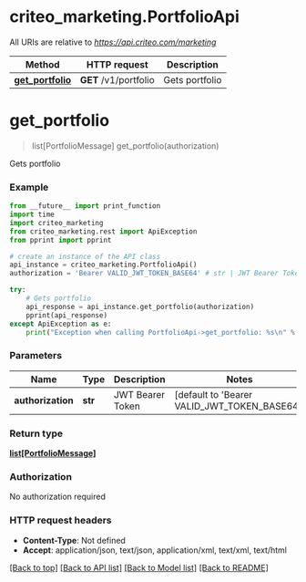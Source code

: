# criteo_marketing.PortfolioApi

All URIs are relative to *https://api.criteo.com/marketing*

Method | HTTP request | Description
------------- | ------------- | -------------
[**get_portfolio**](PortfolioApi.md#get_portfolio) | **GET** /v1/portfolio | Gets portfolio


# **get_portfolio**
> list[PortfolioMessage] get_portfolio(authorization)

Gets portfolio

### Example
```python
from __future__ import print_function
import time
import criteo_marketing
from criteo_marketing.rest import ApiException
from pprint import pprint

# create an instance of the API class
api_instance = criteo_marketing.PortfolioApi()
authorization = 'Bearer VALID_JWT_TOKEN_BASE64' # str | JWT Bearer Token (default to 'Bearer VALID_JWT_TOKEN_BASE64')

try:
    # Gets portfolio
    api_response = api_instance.get_portfolio(authorization)
    pprint(api_response)
except ApiException as e:
    print("Exception when calling PortfolioApi->get_portfolio: %s\n" % e)
```

### Parameters

Name | Type | Description  | Notes
------------- | ------------- | ------------- | -------------
 **authorization** | **str**| JWT Bearer Token | [default to &#39;Bearer VALID_JWT_TOKEN_BASE64&#39;]

### Return type

[**list[PortfolioMessage]**](PortfolioMessage.md)

### Authorization

No authorization required

### HTTP request headers

 - **Content-Type**: Not defined
 - **Accept**: application/json, text/json, application/xml, text/xml, text/html

[[Back to top]](#) [[Back to API list]](../README.md#documentation-for-api-endpoints) [[Back to Model list]](../README.md#documentation-for-models) [[Back to README]](../README.md)

